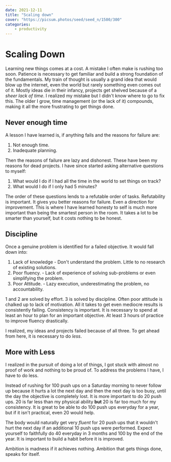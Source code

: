```yaml
---
date: 2021-12-11
title: "Scaling down"
cover: "https://picsum.photos/seed/seed_n/1500/300"
categories:
    - productivity
---
```


# Scaling Down

Learning new things comes at a cost. A mistake I often make is rushing too soon. 
Patience is necessary to get familiar and build a strong foundation of the fundamentals. My train of thought
is usually a grand idea that would blow up the internet, even the world but rarely something even comes out of it.
Mostly ideas die in their infancy, projects get shelved because of a _sheer lack of time_. 
I realized my mistake but I didn't know where to go to fix this. The older I grow, time management (or the lack of it)
compounds, making it all the more frustrating to get things done.

## Never enough time

A lesson I have learned is, if anything fails and the reasons for failure are:

1. Not enough time.
2. Inadequate planning.

Then the reasons of failure are lazy and dishonest. These have been my reasons for dead projects.
I have since started asking alternative questions to myself:

1. What would I do if I had all the time in the world to set things on track?
2. What would I do if I only had 5 minutes?

The order of these questions lends to a refutable order of tasks. Refutability is important. It gives you
better reasons for failure. Even a direction for improvement. This is where I have learned honesty to self is 
much more important than being the smartest person in the room. It takes a lot to be smarter than yourself, but
it costs nothing to be honest.

## Discipline

Once a genuine problem is identified for a failed objective. It would fall down into:

1. Lack of knowledge - Don't understand the problem. Little to no research of existing solutions.
2. Poor fluency. - Lack of experience of solving sub-problems or even simplifying the problem.
3. Poor Attitude. - Lazy execution, underestimating the problem, no accountability.

1 and 2 are solved by effort. 3 is solved by discipline. Often poor attitude is chalked up to lack of motivation.
All it takes to get even mediocre results is consistently failing. Consistency is important. It is necessary to spend
at least an hour to plan for an important objective. At least 3 hours of practice to improve fluency drastically.

I realized, my ideas and projects failed because of all three. To get ahead from here, it is necessary to do _less_.

## More with Less

I realized in the pursuit of doing a lot of things, I got stuck with almost no proof of work and nothing to be proud of.
To address the problems I have, I have to do less.

Instead of rushing for 100 push ups on a Saturday morning to never follow up because it hurts a lot the next day
and then the next day is too busy, until the day the objective is completely lost. It is more important to do 20 push ups.
20 is far less than my physical ability **but** 20 is far too much for my consistency.
It is great to be able to do 100 push ups everyday for a year, but if it isn't practical, even 20 would help.

The body would naturally get very _fluent_ for 20 push ups that it wouldn't hurt the 
next day if an additional 10 push ups were performed. Expect yourself to faithfully do 40 everyday in 3 months and
100 by the end of the year. It is important to build a habit before it is improved.

Ambition is madness if it achieves nothing. Ambition that gets things done, speaks for itself.
